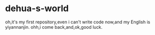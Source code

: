 # dehua-s-world
oh,it's my first repository,even i can't write code now,and my English is yiyannanjin.
ohh,i come back,and,ok,good luck.
